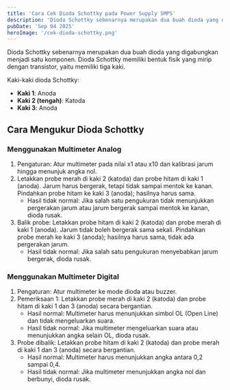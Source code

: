 ```yaml
---
title: 'Cara Cek Dioda Schottky pada Power Supply SMPS'
description: 'Dioda Schottky sebenarnya merupakan dua buah dioda yang digabungkan menjadi satu komponen. Dioda Schottky memiliki bentuk fisik yang mirip dengan transistor, yaitu memiliki tiga kaki.'
pubDate: 'Sep 04 2025'
heroImage: '/cek-dioda-schottky.png'
---
```


Dioda Schottky sebenarnya merupakan dua buah dioda yang digabungkan menjadi satu komponen. Dioda Schottky memiliki bentuk fisik yang mirip dengan transistor, yaitu memiliki tiga kaki.

Kaki-kaki dioda Schottky:
- **Kaki 1**: Anoda
- **Kaki 2 (tengah)**: Katoda
- **Kaki 3**: Anoda

## Cara Mengukur Dioda Schottky
### Menggunakan Multimeter Analog
1. Pengaturan: Atur multimeter pada nilai x1 atau x10 dan kalibrasi jarum hingga menunjuk angka nol.
2. Letakkan probe merah di kaki 2 (katoda) dan probe hitam di kaki 1 (anoda). Jarum harus bergerak, tetapi tidak sampai mentok ke kanan. Pindahkan probe hitam ke kaki 3 (anoda); hasilnya harus sama.
    - Hasil tidak normal: Jika salah satu pengukuran tidak menunjukkan pergerakan jarum atau jarum bergerak sampai mentok ke kanan, dioda rusak.
3. Balik probe: Letakkan probe hitam di kaki 2 (katoda) dan probe merah di kaki 1 (anoda). Jarum tidak boleh bergerak sama sekali. Pindahkan probe merah ke kaki 3 (anoda); hasilnya harus sama, tidak ada pergerakan jarum.
    - Hasil tidak normal: Jika salah satu pengukuran menyebabkan jarum bergerak, dioda rusak.

### Menggunakan Multimeter Digital
1. Pengaturan: Atur multimeter ke mode dioda atau buzzer.
2. Pemeriksaan 1: Letakkan probe merah di kaki 2 (katoda) dan probe hitam di kaki 1 dan 3 (anoda) secara bergantian.
    - Hasil normal: Multimeter harus menunjukkan simbol OL (Open Line) dan tidak mengeluarkan suara.
    - Hasil tidak normal: Jika multimeter mengeluarkan suara atau menunjukkan angka selain OL, dioda rusak.
3. Probe dibalik: Letakkan probe hitam di kaki 2 (katoda) dan probe merah di kaki 1 dan 3 (anoda) secara bergantian.
    - Hasil normal: Multimeter harus menunjukkan angka antara 0,2 sampai 0,4.
    - Hasil tidak normal: Jika multimeter menunjukkan angka nol dan berbunyi, dioda rusak.
